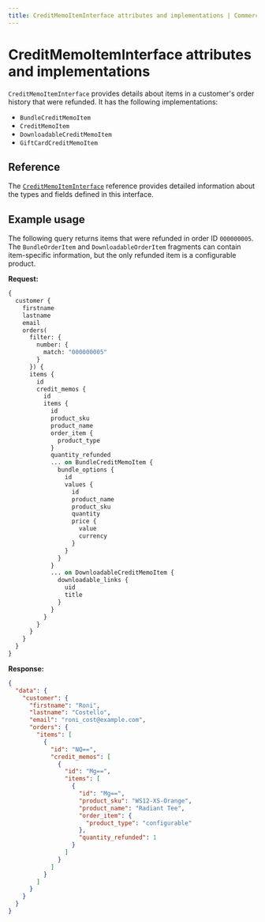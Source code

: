 ```yaml
---
title: CreditMemoItemInterface attributes and implementations | Commerce Web APIs
---
```


# CreditMemoItemInterface attributes and implementations

`CreditMemoItemInterface` provides details about items in a customer's order history that were refunded. It has the following implementations:

*  `BundleCreditMemoItem`
*  `CreditMemoItem`
*  `DownloadableCreditMemoItem`
*  `GiftCardCreditMemoItem`

## Reference

The [`CreditMemoItemInterface`](https://developer.adobe.com/commerce/webapi/graphql-api/index.html#definition-CreditMemoItemInterface) reference provides detailed information about the types and fields defined in this interface.

## Example usage

The following query returns items that were refunded in order ID `000000005`. The `BundleOrderItem` and `DownloadableOrderItem` fragments can contain item-specific information, but the only refunded item is a configurable product.

**Request:**

```graphql
{
  customer {
    firstname
    lastname
    email
    orders(
      filter: {
        number: {
          match: "000000005"
        }
      }) {
      items {
        id
        credit_memos {
          id
          items {
            id
            product_sku
            product_name
            order_item {
              product_type
            }
            quantity_refunded
            ... on BundleCreditMemoItem {
              bundle_options {
                id
                values {
                  id
                  product_name
                  product_sku
                  quantity
                  price {
                    value
                    currency
                  }
                }
              }
            }
            ... on DownloadableCreditMemoItem {
              downloadable_links {
                uid
                title
              }
            }
          }
        }
      }
    }
  }
}
```

**Response:**

```json
{
  "data": {
    "customer": {
      "firstname": "Roni",
      "lastname": "Costello",
      "email": "roni_cost@example.com",
      "orders": {
        "items": [
          {
            "id": "NQ==",
            "credit_memos": [
              {
                "id": "Mg==",
                "items": [
                  {
                    "id": "Mg==",
                    "product_sku": "WS12-XS-Orange",
                    "product_name": "Radiant Tee",
                    "order_item": {
                      "product_type": "configurable"
                    },
                    "quantity_refunded": 1
                  }
                ]
              }
            ]
          }
        ]
      }
    }
  }
}
```
